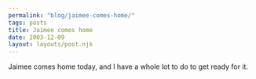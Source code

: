 ```yaml
---
permalink: "blog/jaimee-comes-home/"
tags: posts
title: Jaimee comes home
date: 2003-12-09
layout: layouts/post.njk
---
```


Jaimee comes home today, and I have a whole lot to do to get ready for it.
